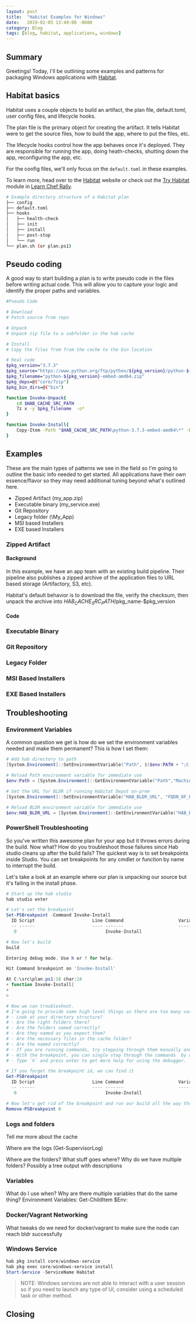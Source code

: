 ```yaml
---
layout: post
title:  "Habitat Examples for Windows"
date:   2019-02-05 13:49:00 -0600
category: Blog
tags: [blog, habitat, applications, windows]
---
```

## Summary

Greetings! Today, I'll be outlining some examples and patterns for packaging Windows applications with [Habitat](https://www.habitat.sh).

## Habitat basics

Habitat uses a couple objects to build an artifact, the plan file, default.toml, user config files, and lifecycle hooks.

The plan file is the primary object for creating the artifact. It tells Habitat were to get the source files, how to build the app, where to put the files, etc.

The lifecycle hooks control how the app behaves once it's deployed. They are responsible for running the app, doing heath-checks, shutting down the app, reconfiguring the app, etc.

For the config files, we'll only focus on the `default.toml` in these examples.

To learn more, head over to the [Habitat](https://www.habitat.sh) website or check out the [Try Habitat](https://learn.chef.io/modules/try-habitat#/demos-and-quickstarts) module in [Learn Chef Rally](https://learn.chef.io).

``` bash
# Example directory structure of a Habitat plan
├── config
├── default.toml
├── hooks
│   ├── health-check
│   ├── init
│   ├── install
│   ├── post-stop
│   └── run
└── plan.sh (or plan.ps1)
```

## Pseudo coding

A good way to start building a plan is to write pseudo code in the files before writing actual code. This will allow you to capture your logic and identify the proper paths and variables.

``` bash
#Pseudo Code

# Download
# Fetch source from repo

# Unpack
# Unpack zip file to a subfolder in the hab cache

# Install
# Copy the files from from the cache to the bin location

```

``` bash
# Real code
$pkg_version="3.7.3"
$pkg_source="https://www.python.org/ftp/python/${pkg_version}/python-${pkg_version}-embed-amd64.zip"
$pkg_filename="python-${pkg_version}-embed-amd64.zip"
$pkg_deps=@("core/7zip")
$pkg_bin_dirs=@("bin")

function Invoke-Unpack{
    cd $HAB_CACHE_SRC_PATH
    7z x -y $pkg_filename  -o*
}

function Invoke-Install{
    Copy-Item -Path "$HAB_CACHE_SRC_PATH\python-3.7.3-embed-amd64\*" -Destination "$pkg_prefix\bin" -recurse
}
```

## Examples

These are the main types of patterns we see in the field so I'm going to outline the basic info needed to get started. All applications have their own essence/flavor so they may need additional tuning beyond what's outlined here.

* Zipped Artifact (my_app.zip)
* Executable binary (my_service.exe)
* Git Repository
* Legacy folder (\My_App\)
* MSI based Installers
* EXE based Installers

### Zipped Artifact

#### Background

In this example, we have an app team with an existing build pipeline. Their pipeline also publishes a zipped archive of the application files to URL based storage (Artifactory, S3, etc).

Habitat's default behavior is to download the file, verify the checksum, then unpack the archive into $HAB_CACHE_SRC_PATH/$pkg_name-$pkg_version

#### Code

### Executable Binary

### Git Repository

### Legacy Folder

### MSI Based Installers

### EXE Based Installers

## Troubleshooting

### Environment Variables

A common question we get is how do we set the environment variables needed and make them permanent? This is how I set them:

```PowerShell
# Add hab directory to path
[System.Environment]::SetEnvironmentVariable("Path", $($env:PATH + ";C:\habitat;"), "Machine")

# Reload Path environment variable for immediate use
$env:Path = [System.Environment]::GetEnvironmentVariable("Path","Machine") + ";" + [System.Environment]::GetEnvironmentVariable("Path","User")

# Set the URL for BLDR if running Habitat Depot on-prem
[System.Environment]::SetEnvironmentVariable("HAB_BLDR_URL", "FQDN_OF_PRIVATE_BLDR", "Machine")

# Reload BLDR environment variable for immediate use
$env:HAB_BLDR_URL = [System.Environment]::GetEnvironmentVariable("HAB_BLDR_URL","Machine")
```

### PowerShell Troubleshooting

So you've written this awesome plan for your app but it throws errors during the build. Now what? How do you troubleshoot those failures since Hab studio cleans up after the build fails? The quickest way is to set breakpoints inside Studio. You can set breakpoints for any cmdlet or function by name to interrupt the build.

Let's take a look at an example where our plan is unpacking our source but it's failing in the install phase.

``` PowerShell
# Start up the hab studio
hab studio enter

# Let's set the breakpoint
Set-PSBreakpoint -Command Invoke-Install
  ID Script                      Line Command                     Variable                   Action
  -- ------                      ---- -------                     --------                   ------
   0                                  Invoke-Install

# Now let's build
build

Entering debug mode. Use h or ? for help.

Hit Command breakpoint on 'Invoke-Install'

At C:\src\plan.ps1:18 char:24
+ function Invoke-Install{
+
>

# Now we can troubleshoot.
# I'm going to provide some high level things as there are too many variations to get specific here.
# - Look at your directory structure?
# - Are the right folders there?
# - Are the folders named correctly?
# - Are they named as you expect them?
# - Are the necessary files in the cache folder?
# - Are the named correctly?
# - If you are running commands, try stepping through them manually and review the output.
# - With the breakpoint, you can single step through the commands  by using the `StepInto` option.
# - Type `h` and press enter to get more help for using the debugger.
```


```PowerShell
# If you forget the breakpoint id, we can find it
Get-PSBreakpoint
  ID Script                      Line Command                     Variable                   Action
  -- ------                      ---- -------                     --------                   ------
   0                                  Invoke-Install

# Now let's get rid of the breakpoint and run our build all the way through
Remove-PSBreakpoint 0
```

### Logs and folders

Tell me more about the cache

Where are the logs (Get-SupervisorLog)

Where are the folders? What stuff goes where? Why do we have multiple folders? Possibly a tree output with descriptions

### Variables

What do I use when?
Why are there multiple variables that do the same thing?
Environment Variables: Get-ChildItem $Env:

### Docker/Vagrant Networking

What tweaks do we need for docker/vagrant to make sure the node can reach bldr successfully

### Windows Service

``` PowerShell
hab pkg install core/windows-service
hab pkg exec core/windows-service install
Start-Service -ServiceName Habitat
```

> NOTE: Windows services are not able to interact with a user session so if you need to launch any type of UI, consider using a scheduled task or other method.
## Closing